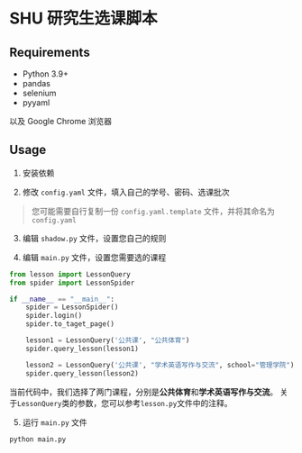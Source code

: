 # SHU 研究生选课脚本

## Requirements

- Python 3.9+
- pandas
- selenium
- pyyaml

以及 Google Chrome 浏览器

## Usage

1. 安装依赖

2. 修改 `config.yaml` 文件，填入自己的学号、密码、选课批次

> 您可能需要自行复制一份 `config.yaml.template` 文件，并将其命名为 `config.yaml`

3. 编辑 `shadow.py` 文件，设置您自己的规则

4. 编辑 `main.py` 文件，设置您需要选的课程

```python
from lesson import LessonQuery
from spider import LessonSpider

if __name__ == "__main__":
    spider = LessonSpider()
    spider.login()
    spider.to_taget_page()

    lesson1 = LessonQuery('公共课', "公共体育")
    spider.query_lesson(lesson1)

    lesson2 = LessonQuery('公共课', "学术英语写作与交流", school="管理学院")
    spider.query_lesson(lesson2)
```

当前代码中，我们选择了两门课程，分别是**公共体育**和**学术英语写作与交流**。
关于`LessonQuery`类的参数，您可以参考`lesson.py`文件中的注释。

5. 运行 `main.py` 文件

```shell
python main.py
```